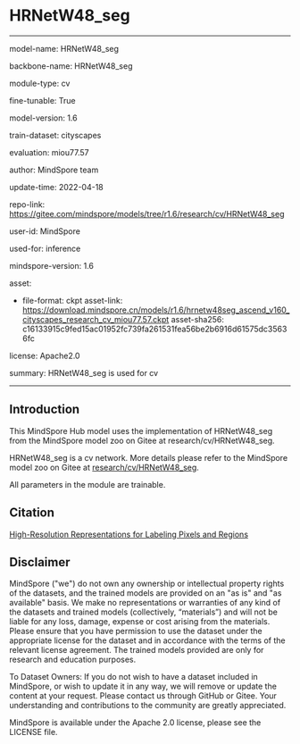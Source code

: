 # HRNetW48_seg

---

model-name: HRNetW48_seg

backbone-name: HRNetW48_seg

module-type: cv

fine-tunable: True

model-version: 1.6

train-dataset: cityscapes

evaluation: miou77.57

author: MindSpore team

update-time: 2022-04-18

repo-link: <https://gitee.com/mindspore/models/tree/r1.6/research/cv/HRNetW48_seg>

user-id: MindSpore

used-for: inference

mindspore-version: 1.6

asset:

-
    file-format: ckpt
    asset-link: <https://download.mindspore.cn/models/r1.6/hrnetw48seg_ascend_v160_cityscapes_research_cv_miou77.57.ckpt>
    asset-sha256: c16133915c9fed15ac01952fc739fa261531fea56be2b6916d61575dc35636fc

license: Apache2.0

summary: HRNetW48_seg is used for cv

---

## Introduction

This MindSpore Hub model uses the implementation of HRNetW48_seg from the MindSpore model zoo on Gitee at research/cv/HRNetW48_seg.

HRNetW48_seg is a cv network. More details please refer to the MindSpore model zoo on Gitee at [research/cv/HRNetW48_seg](https://gitee.com/mindspore/models/blob/r1.6/research/cv/HRNetW48_seg/README_CN.md).

All parameters in the module are trainable.

## Citation

[High-Resolution Representations for Labeling Pixels and Regions](https://arxiv.org/abs/1904.04514)

## Disclaimer

MindSpore ("we") do not own any ownership or intellectual property rights of the datasets, and the trained models are provided on an "as is" and "as available" basis. We make no representations or warranties of any kind of the datasets and trained models (collectively, “materials”) and will not be liable for any loss, damage, expense or cost arising from the materials. Please ensure that you have permission to use the dataset under the appropriate license for the dataset and in accordance with the terms of the relevant license agreement. The trained models provided are only for research and education purposes.

To Dataset Owners: If you do not wish to have a dataset included in MindSpore, or wish to update it in any way, we will remove or update the content at your request. Please contact us through GitHub or Gitee. Your understanding and contributions to the community are greatly appreciated.

MindSpore is available under the Apache 2.0 license, please see the LICENSE file.
